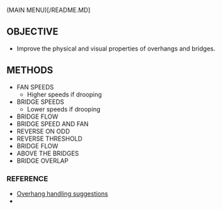 (MAIN MENU)[/README.MD]

## OBJECTIVE
 - Improve the physical and visual properties of overhangs and bridges.

## METHODS
- FAN SPEEDS
  - Higher speeds if drooping
- BRIDGE SPEEDS
  - Lower speeds if drooping
- BRIDGE FLOW
- BRIDGE SPEED AND FAN
- REVERSE ON ODD
- REVERSE THRESHOLD
- BRIDGE FLOW
- ABOVE THE BRIDGES
- BRIDGE OVERLAP

### REFERENCE
- [Overhang handling suggestions](https://github.com/slic3r/Slic3r/issues/3950)
- 
